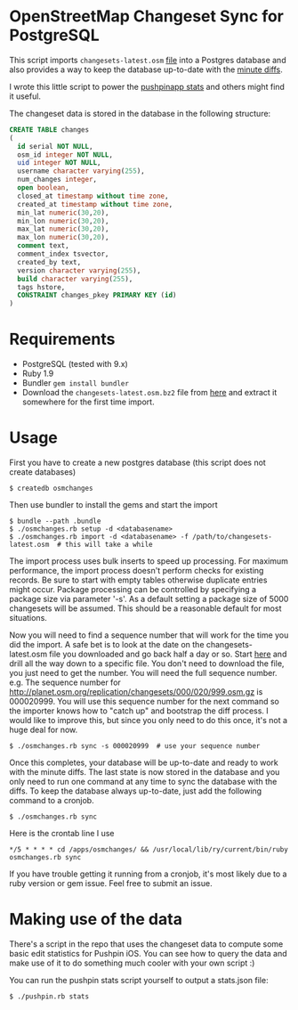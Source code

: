 # OpenStreetMap Changeset Sync for PostgreSQL

This script imports `changesets-latest.osm` [file](http://planet.osm.org/planet/) into a Postgres database and also provides a way to keep the database up-to-date with the [minute diffs](http://planet.osm.org/replication/changesets/).

I wrote this little script to power the [pushpinapp stats](http://pushpinosm.org/stats/) and others might find it useful.

The changeset data is stored in the database in the following structure:

```sql
CREATE TABLE changes
(
  id serial NOT NULL,
  osm_id integer NOT NULL,
  uid integer NOT NULL,
  username character varying(255),
  num_changes integer,
  open boolean,
  closed_at timestamp without time zone,
  created_at timestamp without time zone,
  min_lat numeric(30,20),
  min_lon numeric(30,20),
  max_lat numeric(30,20),
  max_lon numeric(30,20),
  comment text,
  comment_index tsvector,
  created_by text,
  version character varying(255),
  build character varying(255),
  tags hstore,
  CONSTRAINT changes_pkey PRIMARY KEY (id)
)
```

# Requirements

  * PostgreSQL (tested with 9.x)
  * Ruby 1.9
  * Bundler `gem install bundler`
  * Download the `changesets-latest.osm.bz2` file from [here](http://planet.osm.org/planet/) and extract it somewhere for the first time import.

# Usage

First you have to create a new postgres database (this script does not create databases)

    $ createdb osmchanges

Then use bundler to install the gems and start the import

    $ bundle --path .bundle
    $ ./osmchanges.rb setup -d <databasename>
    $ ./osmchanges.rb import -d <databasename> -f /path/to/changesets-latest.osm  # this will take a while

  The import process uses bulk inserts to speed up processing. For maximum performance, the import process doesn't perform checks for existing records. Be sure to start with empty tables otherwise duplicate entries might occur. Package processing can be controlled by specifying a package size via parameter '-s'. As a default setting a package size of 5000 changesets will be assumed. This should be a reasonable default for most situations.

  Now you will need to find a sequence number that will work for the time you did the import. A safe bet is to look at the date on the changesets-latest.osm file you downloaded and go back half a day or so. Start [here](http://planet.osm.org/replication/changesets/000/) and drill all the way down to a specific file. You don't need to download the file, you just need to get the number. You will need the full sequence number. e.g. The sequence number for http://planet.osm.org/replication/changesets/000/020/999.osm.gz is 000020999. You will use this sequence number for the next command so the importer knows how to "catch up" and bootstrap the diff process. I would like to improve this, but since you only need to do this once, it's not a huge deal for now.

    $ ./osmchanges.rb sync -s 000020999  # use your sequence number

  Once this completes, your database will be up-to-date and ready to work with the minute diffs. The last state is now stored in the database and you only need to run one command at any time to sync the database with the diffs. To keep the database always up-to-date, just add the following command to a cronjob.

    $ ./osmchanges.rb sync

  Here is the crontab line I use

    */5 * * * * cd /apps/osmchanges/ && /usr/local/lib/ry/current/bin/ruby osmchanges.rb sync

  If you have trouble getting it running from a cronjob, it's most likely due to a ruby version or gem issue. Feel free to submit an issue.

# Making use of the data

There's a script in the repo that uses the changeset data to compute some basic edit statistics for Pushpin iOS. You can see how to query the data and make use of it to do something much cooler with your own script :)

You can run the pushpin stats script yourself to output a stats.json file:

    $ ./pushpin.rb stats
